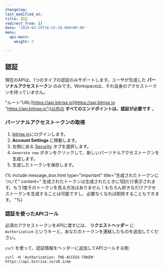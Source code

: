 ```yaml
---
changelog: 
last_modified_at: 
title: 認証
redirect_from: []
date: '2019-03-29T16:55:28.000+00:00'
menu:
  api-main:
    weight: 2

---
```

## 認証

現在のAPIは、1つのタイプの認証のみサポートします。ユーザが生成した **パーソナルアクセストークン** のみです。Workspaceは、それ自身のアクセストークンを持っていません。

"ルート"URL([https://api.bitrise.io](https://api.bitrise.io "https://api.bitrise.io"))以外の **すべてのエンドポイントは、認証が必要です** 。

### パーソナルアクセストークンの取得

1. [bitrise.io](https://www.bitrise.io)にログインします。
2. **Account Settings** に移動します。
3. 左側にある [Security](https://www.bitrise.io/me/profile#/security) タブを選択します。
4. `Generate new` ボタンをクリックして、新しいパーソナルアクセストークンを生成します。
5. 生成したトークンを保存します。

{% include message_box.html type="important" title="生成されたトークンについて" content=" 生成されたトークンは生成されたときに1回だけ表示されます。もう1度そのトークンを見る方法はありません！もちろん好きなだけアクセストークンを生成することは可能ですし、必要なくなれば削除することもできます。 "%}

### 認証を使ったAPIコール

必須のアクセストークンをAPIに渡すには、 **リクエストヘッダー** に `Authorization` というキーと、あなたのトークンを連結したものを追加してください。

`curl` を使って、認証情報をヘッダーに追加してAPIコールする例:

    curl -H 'Authorization: THE-ACCESS-TOKEN' https://api.bitrise.io/v0.1/me